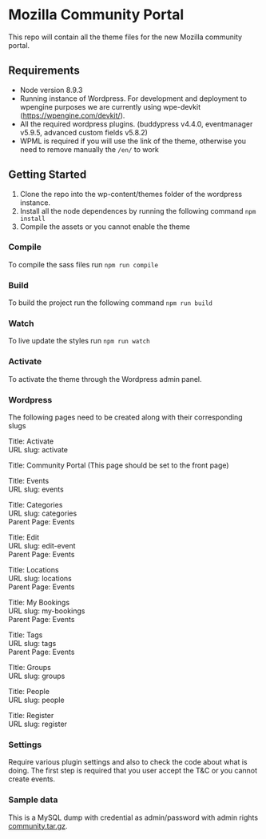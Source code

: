 # Mozilla Community Portal 

This repo will contain all the theme files for the new Mozilla community portal.  

## Requirements
* Node version 8.9.3
* Running instance of Wordpress.  For development and deployment to wpengine purposes we are currently using wpe-devkit (https://wpengine.com/devkit/).  
* All the required wordpress plugins. (buddypress v4.4.0, eventmanager v5.9.5, advanced custom fields v5.8.2) 
* WPML is required if you will use the link of the theme, otherwise you need to remove manually the `/en/` to work

## Getting Started
1. Clone the repo into the wp-content/themes folder of the wordpress instance.  
2. Install all the node dependences by running the following command ```npm install```
3. Compile the assets or you cannot enable the theme

### Compile
To compile the sass files run ```npm run compile```

### Build
To build the project run the following command ```npm run build```

### Watch
To live update the styles run ```npm run watch```

### Activate
To activate the theme through the Wordpress admin panel.

### Wordpress
The following pages need to be created along with their corresponding slugs

Title: Activate  
URL slug: activate  

Title: Community Portal (This page should be set to the front page)

Title: Events  
URL slug: events  

Title: Categories  
URL slug: categories  
Parent Page: Events  

Title: Edit  
URL slug: edit-event  
Parent Page: Events  

Title: Locations  
URL slug: locations  
Parent Page: Events  

Title: My Bookings  
URL slug: my-bookings  
Parent Page: Events  

Title: Tags  
URL slug: tags  
Parent Page: Events  

TItle: Groups  
URL slug: groups  

Title: People  
URL slug: people  

Title: Register  
URL slug: register  

### Settings

Require various plugin settings and also to check the code about what is doing. The first step is required that you user accept the T&C or you cannot create events.

### Sample data

This is a MySQL dump with credential as admin/password with admin rights [community.tar.gz](https://github.com/mozilla/community-portal/files/6880193/community.tar.gz).